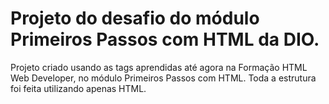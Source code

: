 # Projeto do desafio do módulo Primeiros Passos com HTML da DIO.

Projeto criado usando as tags aprendidas até agora na Formação HTML Web Developer, no módulo Primeiros Passos com HTML. Toda a estrutura foi feita utilizando apenas HTML.
